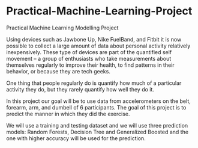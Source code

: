 # Practical-Machine-Learning-Project
Practical Machine Learning Modelling Project

Using devices such as Jawbone Up, Nike FuelBand, and Fitbit it is now possible to collect a large amount of data about personal activity relatively inexpensively. These type of devices are part of the quantified self movement – a group of enthusiasts who take measurements about themselves regularly to improve their health, to find patterns in their behavior, or because they are tech geeks. 

One thing that people regularly do is quantify how much of a particular activity they do, but they rarely quantify how well they do it. 

In this project our goal will be to use data from accelerometers on the belt, forearm, arm, and dumbell of 6 participants.
The goal of this project is to predict the manner in which they did the exercise.

We will use a training and testing dataset and we will use three prediction models: Random Forests, Decision Tree and Generalized Boosted and the one with higher accuracy will be used for the prediction.
